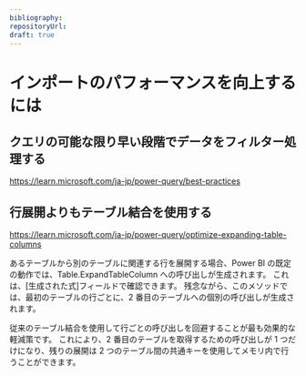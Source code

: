 ```yaml
---
bibliography: 
repositoryUrl:
draft: true
---
```


# インポートのパフォーマンスを向上するには

## クエリの可能な限り早い段階でデータをフィルター処理する

https://learn.microsoft.com/ja-jp/power-query/best-practices

## 行展開よりもテーブル結合を使用する

https://learn.microsoft.com/ja-jp/power-query/optimize-expanding-table-columns

あるテーブルから別のテーブルに関連する行を展開する場合、Power BI の既定の動作では、Table.ExpandTableColumn への呼び出しが生成されます。 これは、[生成された式]フィールドで確認できます。 残念ながら、このメソッドでは、最初のテーブルの行ごとに、2 番目のテーブルへの個別の呼び出しが生成されます。

従来のテーブル結合を使用して行ごとの呼び出しを回避することが最も効果的な軽減策です。 これにより、2 番目のテーブルを取得するための呼び出しが 1 つだけになり、残りの展開は 2 つのテーブル間の共通キーを使用してメモリ内で行うことができます。

